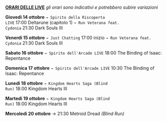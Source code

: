 <b><u>ORARI DELLE LIVE</u></b>
<i>gli orari sono indicativi e potrebbero subire variazioni</i>

<b>Giovedì 14 ottobre</b>
<code>→ Spirito della Riscoperta LIVE</code>
17:00 Deltarune (capitolo 1) 
<code>→ Run Veterana feat. Cydonia</code>
21:30 Dark Souls III

<b>Venerdì 15 ottobre</b>
<code>→ Just Chatting</code>
17:00 inizio
<code>→ Run Veterana feat. Cydonia</code>
21:30 Dark Souls III

<b>Sabato 16 ottobre</b>
<code>→ Spirito dell'Arcade LIVE</code>
18:00 The Binding of Isaac: Repentance

<b>Domenica 17 ottobre</b>
<code>→ Spirito dell'Arcade LIVE</code>
10:30 The Binding of Isaac: Repentance

<b>Lunedì 18 ottobre</b>
<code>→ Kingdom Hearts Saga (Blind Run)</code>
18:00 Kingdom Hearts III

<b>Martedì 19 ottobre</b>
<code>→ Kingdom Hearts Saga (Blind Run)</code>
18:00 Kingdom Hearts III

<b>Mercoledì 20 ottobre</b>
→ 21:30 Metroid Dread <i>(Blind Run)</i>
